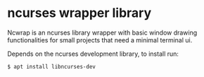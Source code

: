 ncurses wrapper library
=======================

Ncwrap is an ncurses library wrapper with basic window
drawing functionalities for small projects that need a minimal terminal ui.

Depends on the ncurses development library, to install run:

    $ apt install libncurses-dev

